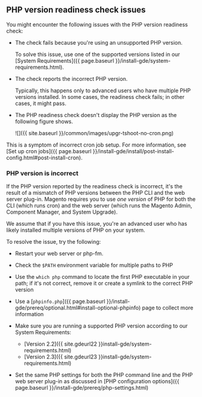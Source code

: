 
## PHP version readiness check issues

You might encounter the following issues with the PHP version readiness check:

* The check fails because you're using an unsupported PHP version.

   To solve this issue, use one of the supported versions listed in our [System Requirements]({{ page.baseurl }}/install-gde/system-requirements.html).

* The check reports the incorrect PHP version.

   Typically, this happens only to advanced users who have multiple PHP versions installed. In some cases, the readiness check fails; in other cases, it might pass.

* The PHP readiness check doesn't display the PHP version as the following figure shows.

   ![]({{ site.baseurl }}/common/images/upgr-tshoot-no-cron.png)

This is a symptom of incorrect cron job setup. For more information, see [Set up cron jobs]({{ page.baseurl }}/install-gde/install/post-install-config.html#post-install-cron).

### PHP version is incorrect

If the PHP version reported by the readiness check is incorrect, it's the result of a mismatch of PHP versions between the PHP CLI and the web server plug-in. Magento requires you to use *one version* of PHP for both the CLI (which runs cron) and the web server (which runs the Magento Admin, Component Manager, and System Upgrade).

We assume that if you have this issue, you're an advanced user who has likely installed multiple versions of PHP on your system.

To resolve the issue, try the following:

* Restart your web server or php-fm.
* Check the `$PATH` environment variable for multiple paths to PHP
* Use the `which php` command to locate the first PHP executable in your path; if it's not correct, remove it or create a symlink to the correct PHP version
* Use a [`phpinfo.php`]({{ page.baseurl }}/install-gde/prereq/optional.html#install-optional-phpinfo) page to collect more information
* Make sure you are running a supported PHP version according to our System Requirements:

   * [Version 2.2]({{ site.gdeurl22 }}install-gde/system-requirements.html)
   * [Version 2.3]({{ site.gdeurl23 }}install-gde/system-requirements.html)

* Set the same PHP settings for both the PHP command line and the PHP web server plug-in as discussed in [PHP configuration options]({{ page.baseurl }}/install-gde/prereq/php-settings.html)
